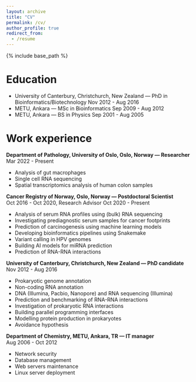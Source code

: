 ```yaml
---
layout: archive
title: "CV"
permalink: /cv/
author_profile: true
redirect_from:
  - /resume
---
```


{% include base_path %}

Education
======
* University of Canterbury, Christchurch, New Zealand — PhD in Bioinformatics/Biotechnology Nov 2012 - Aug 2016
* METU, Ankara — MSc in Bioinformatics Sep 2009 - Aug 2012
* METU, Ankara — BS in Physics Sep 2001 - Aug 2005

Work experience
======
__Department of Pathology, University of Oslo, Oslo, Norway — Researcher__  
Mar 2022 - Present
   * Analysis of gut macrophages
   * Single cell RNA sequencing
   * Spatial transcriptomics analysis of human colon samples  

__Cancer Registry of Norway, Oslo, Norway — Postdoctoral Scientist__  
Oct 2016 - Oct 2020, Research Advisor Oct 2020 - Present
   * Analysis of serum RNA profiles using (bulk) RNA sequencing
   * Investigating prediagnostic serum samples for cancer footprints
   * Prediction of carcinogenesis using machine learning models
   * Developing bioinformatics pipelines using Snakemake
   * Variant calling in HPV genomes
   * Building AI models for miRNA prediction
   * Prediction of RNA-RNA interactions
  
__University of Canterbury, Christchurch, New Zealand — PhD candidate__  
Nov 2012 - Aug 2016
  * Prokaryotic genome annotation
  * Non-coding RNA annotation
  * DNA (Illumina, Pacbio, Nanopore) and RNA sequencing (Illumina)
  * Prediction and benchmarking of RNA-RNA interactions
  * Investigation of prokaryotic RNA interactions
  * Building parallel programming interfaces
  * Modelling protein production in prokaryotes
  * Avoidance hypothesis  

__Department of Chemistry, METU, Ankara, TR — IT manager__  
Aug 2006 - Oct 2012
  * Network security
  * Database management
  * Web servers maintenance
  * Linux server deployment
